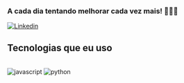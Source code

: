 ### A cada dia tentando melhorar cada vez mais! 👋👋👋

[![Linkedin](https://img.shields.io/badge/LinkedIn-0077B5?style=for-the-badge&logo=linkedin&logoColor=white)](https://www.linkedin.com/in/arthur-argollo-4b4396242)

## Tecnologias que eu uso

<div style="display: inline_block"><br/>
    <img alt="javascript" src=https://img.shields.io/badge/JavaScript-F7DF1E?style=for-the-badge&logo=javascript&logoColor=black />
    <img alt="python" src=https://img.shields.io/badge/Python-3776AB?style=for-the-badge&logo=python&logoColor=white />

</div><br/>


